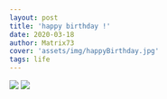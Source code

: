 ```yaml
---
layout: post
title: 'happy birthday !'
date: 2020-03-18
author: Matrix73
cover: 'assets/img/happyBirthday.jpg'
tags: life
---
```

![](https://s1.ax1x.com/2020/03/17/8aceIO.jpg)
![](https://s1.ax1x.com/2020/03/17/8ahPzD.png)